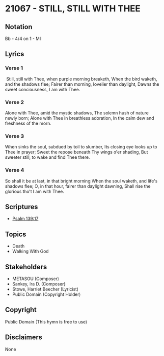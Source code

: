 # 21067 - STILL, STILL WITH THEE

## Notation

Bb - 4/4 on 1 - MI

## Lyrics

### Verse 1

 Still, still with Thee, when purple morning breaketh, When the bird waketh, and the shadows flee; Fairer than morning, lovelier than daylight, Dawns the sweet conciousness, I am with Thee.

### Verse 2

Alone with Thee, amid the mystic shadows, The solemn hush of nature newly born; Alone with Thee in breathless adoration, In the calm dew and freshness of the morn.

### Verse 3

When sinks the soul, subdued by toil to slumber, Its closing eye looks up to Thee in prayer; Sweet the repose beneath Thy wings o'er shading, But sweeter still, to wake and find Thee there.

### Verse 4

So shall it be at last, in that bright morning When the soul waketh, and life's shadows flee; O, in that hour, fairer than daylight dawning, Shall rise the glorious tho't I am with Thee.


## Scriptures

- [Psalm 139:17](https://www.biblegateway.com/passage/?search=Psalm%20139%3A17)

## Topics

- Death
- Walking With God

## Stakeholders

- METASOU (Composer)
- Sankey, Ira D. (Composer)
- Stowe, Harriet Beecher (Lyricist)
- Public Domain (Copyright Holder)

## Copyright

Public Domain
(This hymn is free to use)

## Disclaimers

None

